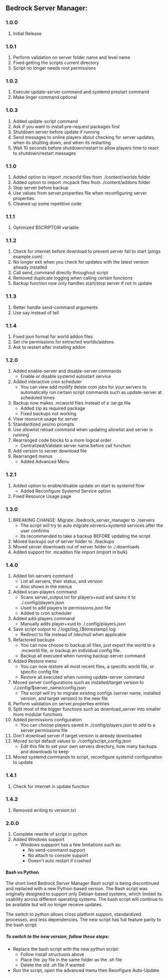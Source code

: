 
## Bedrock Server Manager:

### 1.0.0
1. Initial Release

### 1.0.1
1. Perform validation on server folder name and level name
2. Fixed getting the scripts current directory
3. Script no longer needs root permissions

### 1.0.2
1. Execute update-server command and systemd prestart command
2. Make linger command optional

### 1.0.3
1. Added update-script command
2. Ask if you want to install pre-request packages first
3. Shutdown server before update if running
4. Send messages to online players about checking for server updates, when its shutting down, and when its restarting
5. Wait 10 seconds before shutdown/restart to allow players time to react to shutdown/restart messages

### 1.1.0
1. Added option to import .mcworld files from ./content/worlds folder
2. Added option to import .mcpack files from ./content/addons folder
3. Stop server before backup
4. Use values from server.properties file when reconfiguring server properties
5. Cleaned up some repetitive code

### 1.1.1
1. Optimized $SCRIPTDIR variable

### 1.1.2
1. Check for internet before download to prevent server fail to start (pings example.com)
2. No longer exit when you check for updates with the latest version already installed
3. Call send_command directly throughout script
4. Removed duplicate logging when calling certain functions
5. Backup function now only handles start/stop server if not in update

### 1.1.3
1. Better handle send-command arguments
2. Use say instead of tell

### 1.1.4
1. Fixed json format for world addon files
2. Set r/w permissions for extracted worlds/addons
3. Ask to restart after installing addon

### 1.2.0
1. Added enable-server and disable-server commands
   - Enable or disable systemd autostart service
2. Added interactive cron scheduler
   - You can view add modify delete cron jobs for your servers to automatically run certain script commands such as update-server at scheduled times
3. Backup now makes .mcworld files instead of a .tar.gz file
   - Added zip as required package
   - Fixed backups not working
4. View resource usage for server
5. Standardized yes/no prompts
6. Use allowlist reload command when updating allowlist and server is running
7. Rearranged code blocks to a more logical order
   - Centralized/Validate server name before call function
8. Add version to server download file
9. Rearranged menus
   - Added Advanced Menu

### 1.2.1
1. Added option to enable/disable update on start to systemd flow
   - Added Reconfigure Systemd Service option
2. Fixed Resource Usage page

### 1.3.0
1. BREAKING CHANGE: Migrate ./bedrock_server_manager to ./servers
   - The script will try to auto migrate servers+systemd services after the user confirms
   - Its recommended to take a backup BEFORE updating the script
2. Moved backups out of server folder to ./backups
3. Moved server downloads out of server folder to ./.downloads
4. Added support for .mcaddon file import (import in bulk)

### 1.4.0
1. Added list-servers command 
    - List all servers, their status, and version
    - Also shows in the menus
2. Added scan-players command
    - Scans server_output.txt for players+xuid and saves  it to ./.config/players.json
    - Used to add players to permissions.json file
    - Added to cron scheduler
3. Added add-players command 
    - Manually adds player+xuid to ./.config/players.json
4. Save script output to ./.logs/log_{$timestamp}.log
    - Redirect to file instead of /dev/null when applicable
5. Refactored backups
    - You can now choose to backup all files, just export the world to a .mcworld file, or backup an individual config file.
    - Backup all executed when running backup-server command
5. Added Restore menu
    - You can now restore all most recent files, a specific world file, or specific config file
    - Restore all executed when running update-server command
6. Moved server configurations such as installed/target version to ./.config/$server_name/config.json
    - The script will try to migrate existing configs (server name, installed version, and target version) to the new file
7. Perform validation on server.properties entries
8. Split most of the bigger functions such as download_server into smaller more modular functions 
9. Added permissions configuration
    - You can choose players saved in ./config/players.json to add to a server permissions file
10. Don't download server if target version is already downloaded
11. Moved script default values to ./config/script_config.json
    - Edit this file to set your own servers directory, how many backups and downloads to keep
12. Moved systemd commands to script, reconfigure systemd configuration to update

### 1.4.1
1. Check for internet in update function

### 1.4.2
1. Removed writing to version.txt

### 2.0.0
1. Complete rewrite of script in python
2. Added Windows support
   - Windows suppport has a few limitations such as:
     - No send-command support
     - No attach to console support
     - Doesn't auto restart if crashed

#### Bash vs Python

The short lived Bedrock Server Manager Bash script is being discontinued and replaced with a new Python-based version. The Bash script was originally designed to support only Debian-based systems, which limited its usability across different operating systems. The bash script will continue to be available but will no longer receive updates.

The switch to python allows cross platform support, standardized processes, and less dependencies. The new script has full feature parity to the bash script

##### To switch to the new version, follow these steps:

- Replace the bash script with the new python script:
  - Follow install structuons above
  - Place the .py file in the same folder as the .sh file
  - Delete the old .sh file if wanted
- Run the script, open the advanced menu then Reonfigure Auto-Update